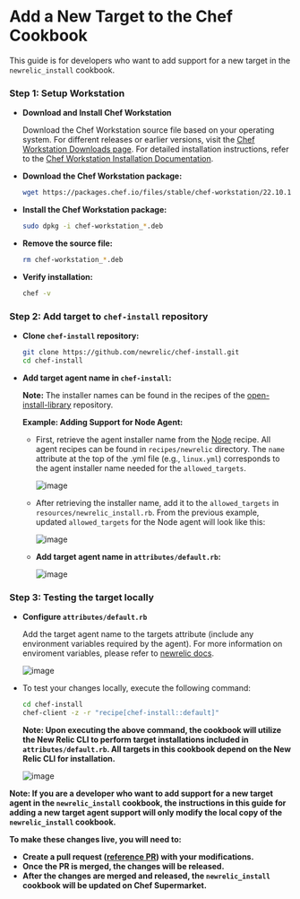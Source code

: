 # Add a New Target to the Chef Cookbook

This guide is for developers who want to add support for a new target in the `newrelic_install` cookbook.

### Step 1: Setup Workstation

- **Download and Install Chef Workstation**

    Download the Chef Workstation source file based on your operating system. For different releases or earlier versions, visit the [Chef Workstation Downloads page](https://www.chef.io/downloads). For detailed installation instructions, refer to the [Chef Workstation Installation Documentation](https://docs.chef.io/workstation/install_workstation/).

- **Download the Chef Workstation package:**
  ```bash
  wget https://packages.chef.io/files/stable/chef-workstation/22.10.1013/ubuntu/20.04/chef-workstation_22.10.1013-1_amd64.deb
  ```

- **Install the Chef Workstation package:**
  ```bash
  sudo dpkg -i chef-workstation_*.deb
  ```

- **Remove the source file:**
  ```bash
  rm chef-workstation_*.deb
  ```

- **Verify installation:**
  ```bash
  chef -v
  ```

### Step 2: Add target to `chef-install` repository

- **Clone `chef-install` repository:**
    ```bash
    git clone https://github.com/newrelic/chef-install.git
    cd chef-install
    ```

- **Add target agent name in `chef-install`:**

  **Note:** The installer names can be found in the recipes of the [open-install-library](https://github.com/newrelic/open-install-library) repository.

  **Example: Adding Support for Node Agent:**
  - First, retrieve the agent installer name from the [Node](https://github.com/newrelic/open-install-library/blob/main/recipes/newrelic/apm/node/linux.yml) recipe.
    All agent recipes can be found in `recipes/newrelic` directory.
    The `name` attribute at the top of the .yml file (e.g., `linux.yml`) corresponds to the agent installer name needed for the `allowed_targets`.

    ![image](https://github.com/user-attachments/assets/7c64ebc2-00ae-4af7-b620-14059fbf2085)

  - After retrieving the installer name, add it to the `allowed_targets` in `resources/newrelic_install.rb`.
    From the previous example, updated `allowed_targets` for the Node agent will look like this:

    ![image](https://github.com/user-attachments/assets/d4a7e5e1-4b4e-4758-8543-9adb5328e363)

  - **Add target agent name in `attributes/default.rb`:**

    ![image](https://github.com/user-attachments/assets/8cfe577e-8ae7-4939-bc56-4386e6b9dcb2)

### Step 3: Testing the target locally

- **Configure `attributes/default.rb`**

    Add the target agent name to the targets attribute (include any environment variables required by the agent). For more information on enviroment variables, please refer to [newrelic docs](https://docs.newrelic.com/).
  
  ![image](https://github.com/user-attachments/assets/2c94eaac-16ea-444a-b2ba-61e7d685a8f3)

- To test your changes locally, execute the following command:
  
    ```bash
    cd chef-install
    chef-client -z -r "recipe[chef-install::default]"
    ```

    **Note: Upon executing the above command, the cookbook will utilize the New Relic CLI to perform target installations included in `attributes/default.rb`. All targets in this cookbook depend on the New Relic CLI for installation.**

    ![image](https://github.com/user-attachments/assets/36204f9c-f541-4482-8ebc-3d553b90f320)


**Note: If you are a developer who want to add support for a new target agent in the `newrelic_install` cookbook, the instructions in this guide for adding a new target agent support will only modify the local copy of the `newrelic_install` cookbook.**

**To make these changes live, you will need to:**
- **Create a pull request ([reference PR](https://github.com/newrelic/chef-install/pull/17)) with your modifications.**
- **Once the PR is merged, the changes will be released.**
- **After the changes are merged and released, the `newrelic_install` cookbook will be updated on Chef Supermarket.**
